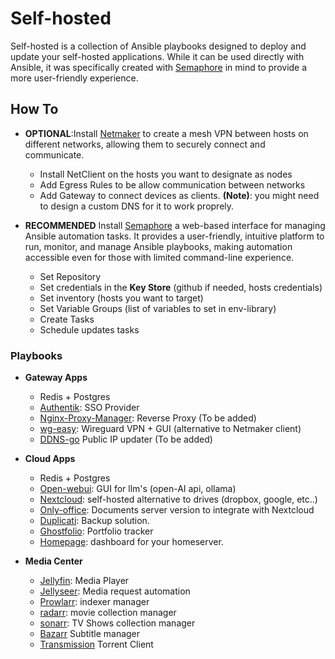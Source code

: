 # Self-hosted

Self-hosted is a collection of Ansible playbooks designed to deploy and update your self-hosted applications. While it can be used directly with Ansible, it was specifically created with [Semaphore](https://semaphoreui.com/) in mind to provide a more user-friendly experience.

## How To

- **OPTIONAL**:Install [Netmaker](https://www.netmaker.io/) to create a mesh VPN between hosts on different networks, allowing them to securely connect and communicate.
    - Install NetClient on the hosts you want to designate as nodes
    - Add Egress Rules to be allow communication between networks
    - Add Gateway to connect devices as clients. **(Note)**: you might need to design a custom DNS for it to work proprely.

- **RECOMMENDED** Install [Semaphore](https://semaphoreui.com/) a web-based interface for managing Ansible automation tasks. It provides a user-friendly, intuitive platform to run, monitor, and manage Ansible playbooks, making automation accessible even for those with limited command-line experience.

    - Set Repository
    - Set credentials in the **Key Store** (github if needed, hosts credentials)
    - Set inventory (hosts you want to target)
    - Set Variable Groups (list of variables to set in env-library)
    - Create  Tasks
    - Schedule updates tasks
    
### Playbooks

- **Gateway Apps**

    - Redis + Postgres
    - [Authentik](https://goauthentik.io/): SSO Provider
    - [Nginx-Proxy-Manager](https://nginxproxymanager.com/): Reverse Proxy (To be added)
    - [wg-easy](https://github.com/wg-easy/wg-easy): Wireguard VPN + GUI (alternative to Netmaker client)
    - [DDNS-go](https://github.com/jeessy2/ddns-go) Public IP updater (To be added)

- **Cloud Apps**

    - Redis + Postgres
    - [Open-webui](https://docs.openwebui.com/): GUI for llm's (open-AI api, ollama)
    - [Nextcloud](https://nextcloud.com/): self-hosted alternative to drives (dropbox, google, etc..)
    - [Only-office](https://www.onlyoffice.com/): Documents server version to integrate with Nextcloud
    - [Duplicati](https://duplicati.com/): Backup solution.
    - [Ghostfolio](https://ghostfol.io): Portfolio tracker
    - [Homepage](https://gethomepage.dev/): dashboard for your homeserver.

- **Media Center**
    - [Jellyfin](https://jellyfin.org/): Media Player 
    - [Jellyseer](https://github.com/Fallenbagel/jellyseerr): Media request automation
    - [Prowlarr](https://prowlarr.com/): indexer manager
    - [radarr](https://radarr.video/): movie collection manager
    - [sonarr](https://sonarr.tv/): TV Shows collection manager
    - [Bazarr](https://www.bazarr.media/) Subtitle manager
    - [Transmission](https://transmissionbt.com/) Torrent Client




